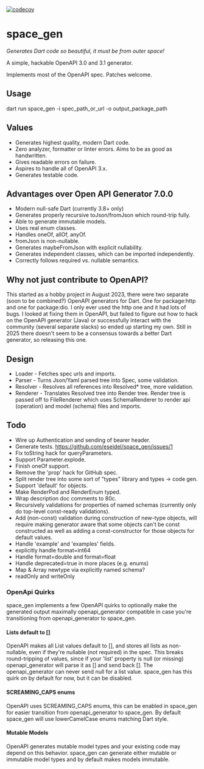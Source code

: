 [![codecov](https://codecov.io/gh/eseidel/space_gen/graph/badge.svg?token=nOnPSYpPXi)](https://codecov.io/gh/eseidel/space_gen)

# space_gen

_Generates Dart code so beautiful, it must be from outer space!_

A simple, hackable OpenAPI 3.0 and 3.1 generator.

Implements most of the OpenAPI spec.  Patches welcome.

## Usage

dart run space_gen -i spec_path_or_url -o output_package_path

## Values

- Generates highest quality, modern Dart code.
- Zero analyzer, formatter or linter errors. Aims to be as good as handwritten.
- Gives readable errors on failure.
- Aspires to handle all of OpenAPI 3.x.
- Generates testable code.

## Advantages over Open API Generator 7.0.0

- Modern null-safe Dart (currently 3.8+ only)
- Generates properly recursive toJson/fromJson which round-trip fully.
- Able to generate immutable models.
- Uses real enum classes.
- Handles oneOf, allOf, anyOf.
- fromJson is non-nullable.
- Generates maybeFromJson with explicit nullability.
- Generates independent classes, which can be imported independently.
- Correctly follows required vs. nullable semantics.

## Why not just contribute to OpenAPI?

This started as a hobby project in August 2023, there were two separate (soon to
be combined?) OpenAPI generators for Dart. One for package:http and one for
package:dio. I only ever used the http one and it had lots of bugs. I looked at
fixing them in OpenAPI, but failed to figure out how to hack on the OpenAPI
generator (Java) or successfully interact with the community (several separate
slacks) so ended up starting my own. Still in 2025 there doesn't seem to be
a consensus towards a better Dart generator, so releasing this one.

## Design

- Loader - Fetches spec urls and imports.
- Parser - Turns Json/Yaml parsed tree into Spec, some validation.
- Resolver - Resolves all references into Resolved\* tree, more validation.
- Renderer - Translates Resolved tree into Render tree. Render tree is passed
  off to FileRenderer which uses SchemaRenderer to render api (operation) and
  model (schema) files and imports.

## Todo

- Wire up Authentication and sending of bearer header.
- Generate tests. https://github.com/eseidel/space_gen/issues/1
- Fix toString hack for queryParameters.
- Support Parameter.explode.
- Finish oneOf support.
- Remove the 'prop' hack for GitHub spec.
- Split render tree into some sort of "types" library and types -> code gen.
- Support 'default' for objects.
- Make RenderPod and RenderEnum typed.
- Wrap description doc comments to 80c.
- Recursively validations for properties of named schemas (currently only
  do top-level const-ready validations).
- Add (non-const) validation during construction of new-type objects, will
  require making generator aware that some objects can't be const constructed
  as well as adding a const-constructor for those objects for default values.
- Handle 'example' and 'examples' fields.
- explicitly handle format=int64
- Handle format=double and format=float
- Handle deprecated=true in more places (e.g. enums)
- Map & Array newtype via explicitly named schema?
- readOnly and writeOnly

### OpenApi Quirks

space_gen implements a few OpenAPI quirks to optionally make the generated
output maximally openapi_generator compatible in case you're transitioning
from openapi_generator to space_gen.

#### Lists default to []

OpenAPI makes all List values default to [], and stores all lists as
non-nullable, even if they're nullable (not required) in the spec. This
breaks round-tripping of values, since if your 'list' property is null
(or missing) openapi_generator will parse it as [] and send back []. The
openapi_generator can never send null for a list value. space_gen has this
quirk on by default for now, but it can be disabled.

#### SCREAMING_CAPS enums

OpenAPI uses SCREAMING_CAPS enums, this can be enabled in space_gen for easier
transition from openapi_generator to space_gen. By default space_gen will
use lowerCamelCase enums matching Dart style.

#### Mutable Models

OpenAPI generates mutable model types and your existing code may depend on
this behavior. space_gen can generate either mutable or immutable model types
and by default makes models immutable.
